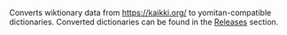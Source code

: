 Converts wiktionary data from https://kaikki.org/ to yomitan-compatible dictionaries. Converted dictionaries can be found in the [Releases](https://github.com/themoeway/kaikki-to-yomitan/releases) section.
